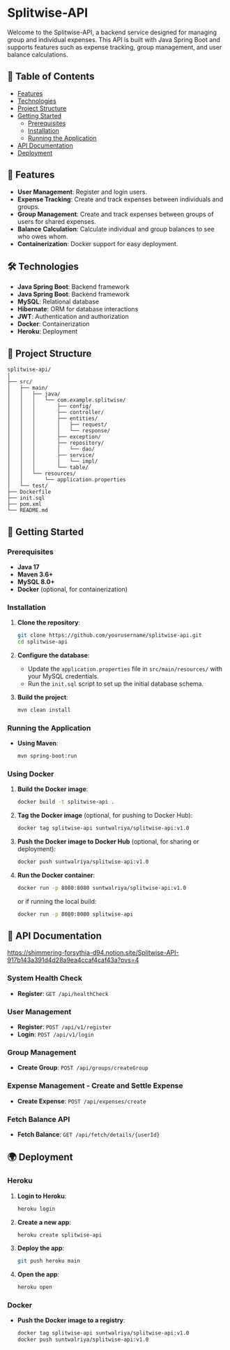 # Splitwise-API

Welcome to the Splitwise-API, a backend service designed for managing group and individual expenses. This API is built with Java Spring Boot and supports features such as expense tracking, group management, and user balance calculations.

## 📑 Table of Contents

- [Features](#features)
- [Technologies](#technologies)
- [Project Structure](#project-structure)
- [Getting Started](#getting-started)
    - [Prerequisites](#prerequisites)
    - [Installation](#installation)
    - [Running the Application](#running-the-application)
- [API Documentation](#api-documentation)
- [Deployment](#deployment)

## 🌟 Features

- **User Management**: Register and login users.
- **Expense Tracking**: Create and track expenses between individuals and groups.
- **Group Management**: Create and track expenses between groups of users for shared expenses.
- **Balance Calculation**: Calculate individual and group balances to see who owes whom.
- **Containerization**: Docker support for easy deployment.

## 🛠️ Technologies

- **Java Spring Boot**: Backend framework
- **Java Spring Boot**: Backend framework
- **MySQL**: Relational database
- **Hibernate**: ORM for database interactions
- **JWT**: Authentication and authorization
- **Docker**: Containerization
- **Heroku**: Deployment

## 📂 Project Structure

```plaintext
splitwise-api/
│
├── src/
│   ├── main/
│   │   ├── java/
│   │   │   └── com.example.splitwise/
│   │   │       ├── config/
│   │   │       ├── controller/
│   │   │       ├── entities/
│   │   │       │   ├── request/
│   │   │       │   └── response/
│   │   │       ├── exception/
│   │   │       ├── repository/
│   │   │       │   └── dao/
│   │   │       ├── service/
│   │   │       │   └── impl/
│   │   │       └── table/
│   │   └── resources/
│   │       └── application.properties
│   └── test/
├── Dockerfile
├── init.sql
├── pom.xml
└── README.md
```

## 🚀 Getting Started

### Prerequisites

* **Java 17**
* **Maven 3.6+**
* **MySQL 8.0+**
* **Docker** (optional, for containerization)

### Installation

1. **Clone the repository**:
    ```bash
    git clone https://github.com/yourusername/splitwise-api.git 
    cd splitwise-api
    ```

2. **Configure the database**:
    * Update the `application.properties` file in `src/main/resources/` with your MySQL credentials.
    * Run the `init.sql` script to set up the initial database schema.

3. **Build the project**:
    ```bash
    mvn clean install
    ```

### Running the Application

* **Using Maven**:
    ```bash
    mvn spring-boot:run
    ```

### Using Docker

1. **Build the Docker image**:
    ```bash
    docker build -t splitwise-api .
    ```

2. **Tag the Docker image** (optional, for pushing to Docker Hub):
    ```bash
    docker tag splitwise-api suntwalriya/splitwise-api:v1.0
    ```

3. **Push the Docker image to Docker Hub** (optional, for sharing or deployment):
    ```bash
    docker push suntwalriya/splitwise-api:v1.0
    ```

4. **Run the Docker container**:
    ```bash
    docker run -p 8080:8080 suntwalriya/splitwise-api:v1.0
    ```

   or if running the local build:
    ```bash
    docker run -p 8080:8080 splitwise-api
    ```

## 📖 API Documentation

https://shimmering-forsythia-d94.notion.site/Splitwise-API-917b143a391d4d28a9ea4ccaf4caf43a?pvs=4

### System Health Check

* **Register**: `GET /api/healthCheck`

### User Management

* **Register**: `POST /api/v1/register`
* **Login**: `POST /api/v1/login`

### Group Management

* **Create Group**: `POST /api/groups/createGroup`

### Expense Management - Create and Settle Expense

* **Create Expense**: `POST /api/expenses/create`

### Fetch Balance API

* **Fetch Balance**: `GET /api/fetch/details/{userId}`


## 🌍 Deployment

### Heroku

1. **Login to Heroku**:
    ```bash
    heroku login
    ```

2. **Create a new app**:
    ```bash
    heroku create splitwise-api
    ```

3. **Deploy the app**:
    ```bash
    git push heroku main
    ```

4. **Open the app**:
    ```bash
    heroku open
    ```

### Docker

* **Push the Docker image to a registry**:
    ```bash
    docker tag splitwise-api suntwalriya/splitwise-api:v1.0
    docker push suntwalriya/splitwise-api:v1.0
    ```

